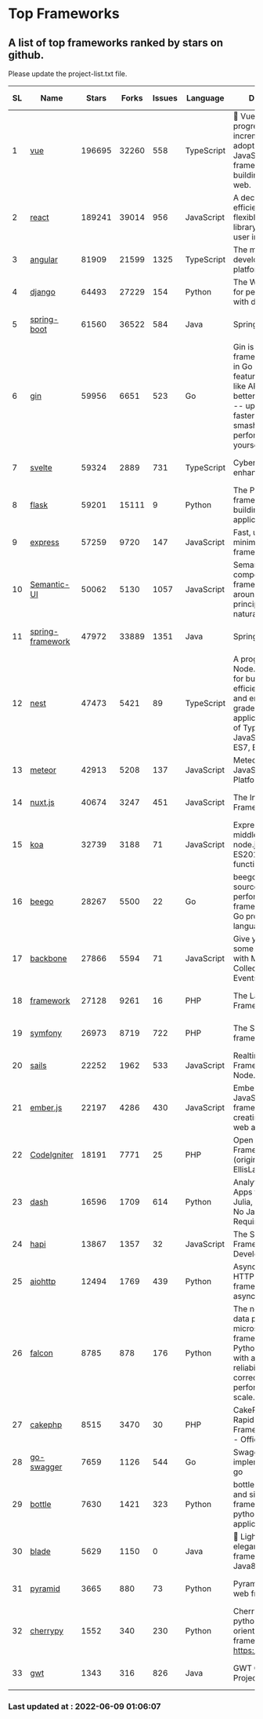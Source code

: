 # Top Frameworks
## A list of top frameworks ranked by stars on github.  
Please update the project-list.txt file.

| SL| Name  | Stars| Forks| Issues | Language | Description | Last Commit |
| --| ------| -----| ---- | ------ | -------- | ----------- | ----------- |
| 1 | [vue](https://github.com/vuejs/vue) | 196695 | 32260 | 558 | TypeScript | 🖖 Vue.js is a progressive, incrementally-adoptable JavaScript framework for building UI on the web. | 2022-06-06 07:34:55 |
| 2 | [react](https://github.com/facebook/react) | 189241 | 39014 | 956 | JavaScript | A declarative, efficient, and flexible JavaScript library for building user interfaces. | 2022-06-08 23:59:49 |
| 3 | [angular](https://github.com/angular/angular) | 81909 | 21599 | 1325 | TypeScript | The modern web developer’s platform | 2022-06-08 20:52:22 |
| 4 | [django](https://github.com/django/django) | 64493 | 27229 | 154 | Python | The Web framework for perfectionists with deadlines. | 2022-06-03 19:37:29 |
| 5 | [spring-boot](https://github.com/spring-projects/spring-boot) | 61560 | 36522 | 584 | Java | Spring Boot | 2022-06-08 18:24:49 |
| 6 | [gin](https://github.com/gin-gonic/gin) | 59956 | 6651 | 523 | Go | Gin is a HTTP web framework written in Go (Golang). It features a Martini-like API with much better performance -- up to 40 times faster. If you need smashing performance, get yourself some Gin. | 2022-06-06 23:55:03 |
| 7 | [svelte](https://github.com/sveltejs/svelte) | 59324 | 2889 | 731 | TypeScript | Cybernetically enhanced web apps | 2022-06-08 12:07:51 |
| 8 | [flask](https://github.com/pallets/flask) | 59201 | 15111 | 9 | Python | The Python micro framework for building web applications. | 2022-06-06 22:52:48 |
| 9 | [express](https://github.com/expressjs/express) | 57259 | 9720 | 147 | JavaScript | Fast, unopinionated, minimalist web framework for node. | 2022-05-20 15:57:37 |
| 10 | [Semantic-UI](https://github.com/Semantic-Org/Semantic-UI) | 50062 | 5130 | 1057 | JavaScript | Semantic is a UI component framework based around useful principles from natural language. | 2018-10-21 20:59:02 |
| 11 | [spring-framework](https://github.com/spring-projects/spring-framework) | 47972 | 33889 | 1351 | Java | Spring Framework | 2022-06-08 15:08:44 |
| 12 | [nest](https://github.com/nestjs/nest) | 47473 | 5421 | 89 | TypeScript | A progressive Node.js framework for building efficient, scalable, and enterprise-grade server-side applications on top of TypeScript & JavaScript (ES6, ES7, ES8) 🚀 | 2022-06-04 19:22:34 |
| 13 | [meteor](https://github.com/meteor/meteor) | 42913 | 5208 | 137 | JavaScript | Meteor, the JavaScript App Platform | 2022-06-02 18:36:27 |
| 14 | [nuxt.js](https://github.com/nuxt/nuxt.js) | 40674 | 3247 | 451 | JavaScript | The Intuitive Vue(2) Framework | 2022-05-24 07:59:47 |
| 15 | [koa](https://github.com/koajs/koa) | 32739 | 3188 | 71 | JavaScript | Expressive middleware for node.js using ES2017 async functions | 2022-04-06 16:09:57 |
| 16 | [beego](https://github.com/beego/beego) | 28267 | 5500 | 22 | Go | beego is an open-source, high-performance web framework for the Go programming language. | 2022-05-30 15:20:55 |
| 17 | [backbone](https://github.com/jashkenas/backbone) | 27866 | 5594 | 71 | JavaScript | Give your JS App some Backbone with Models, Views, Collections, and Events | 2022-04-26 12:19:45 |
| 18 | [framework](https://github.com/laravel/framework) | 27128 | 9261 | 16 | PHP | The Laravel Framework. | 2022-06-08 14:53:59 |
| 19 | [symfony](https://github.com/symfony/symfony) | 26973 | 8719 | 722 | PHP | The Symfony PHP framework | 2022-06-08 20:01:53 |
| 20 | [sails](https://github.com/balderdashy/sails) | 22252 | 1962 | 533 | JavaScript | Realtime MVC Framework for Node.js | 2022-05-27 21:40:10 |
| 21 | [ember.js](https://github.com/emberjs/ember.js) | 22197 | 4286 | 430 | JavaScript | Ember.js - A JavaScript framework for creating ambitious web applications | 2022-06-06 21:57:32 |
| 22 | [CodeIgniter](https://github.com/bcit-ci/CodeIgniter) | 18191 | 7771 | 25 | PHP | Open Source PHP Framework (originally from EllisLab) | 2022-03-03 13:29:55 |
| 23 | [dash](https://github.com/plotly/dash) | 16596 | 1709 | 614 | Python | Analytical Web Apps for Python, R, Julia, and Jupyter. No JavaScript Required. | 2022-06-07 13:42:22 |
| 24 | [hapi](https://github.com/hapijs/hapi) | 13867 | 1357 | 32 | JavaScript | The Simple, Secure Framework Developers Trust | 2022-04-29 14:13:00 |
| 25 | [aiohttp](https://github.com/aio-libs/aiohttp) | 12494 | 1769 | 439 | Python | Asynchronous HTTP client/server framework for asyncio and Python | 2022-06-07 10:39:30 |
| 26 | [falcon](https://github.com/falconry/falcon) | 8785 | 878 | 176 | Python | The no-magic web data plane API and microservices framework for Python developers, with a focus on reliability, correctness, and performance at scale. | 2022-06-01 18:06:26 |
| 27 | [cakephp](https://github.com/cakephp/cakephp) | 8515 | 3470 | 30 | PHP | CakePHP: The Rapid Development Framework for PHP - Official Repository | 2022-06-07 14:00:05 |
| 28 | [go-swagger](https://github.com/go-swagger/go-swagger) | 7659 | 1126 | 544 | Go | Swagger 2.0 implementation for go | 2022-05-23 16:28:48 |
| 29 | [bottle](https://github.com/bottlepy/bottle) | 7630 | 1421 | 323 | Python | bottle.py is a fast and simple micro-framework for python web-applications. | 2022-03-01 21:05:57 |
| 30 | [blade](https://github.com/lets-blade/blade) | 5629 | 1150 | 0 | Java | :rocket: Lightning fast and elegant mvc framework for Java8 | 2022-05-10 12:38:06 |
| 31 | [pyramid](https://github.com/Pylons/pyramid) | 3665 | 880 | 73 | Python | Pyramid - A Python web framework | 2022-03-13 22:49:13 |
| 32 | [cherrypy](https://github.com/cherrypy/cherrypy) | 1552 | 340 | 230 | Python | CherryPy is a pythonic, object-oriented HTTP framework.      https://cherrypy.dev | 2022-03-13 22:31:07 |
| 33 | [gwt](https://github.com/gwtproject/gwt) | 1343 | 316 | 826 | Java | GWT Open Source Project | 2022-05-05 14:30:51 |

### Last updated at : 2022-06-09 01:06:07
